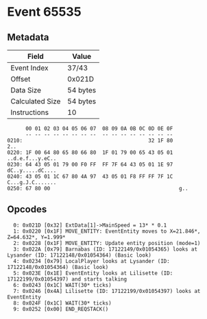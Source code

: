 # Event 65535

## Metadata

| Field           | Value    |
|-----------------|----------|
| Event Index     | 37/43    |
| Offset          | 0x021D   |
| Data Size       | 54 bytes |
| Calculated Size | 54 bytes |
| Instructions    | 10       |

```
      00 01 02 03 04 05 06 07  08 09 0A 0B 0C 0D 0E 0F
      -- -- -- -- -- -- -- --  -- -- -- -- -- -- -- --
0210:                                         32 1F 80               2..
0220: 1F 00 64 80 65 80 66 80  1F 01 79 00 65 43 05 01  ..d.e.f...y.eC..
0230: 64 43 05 01 79 00 F0 FF  FF 7F 64 43 05 01 1E 97  dC..y.....dC....
0240: 43 05 01 1C 67 80 4A 97  43 05 01 F8 FF FF 7F 1C  C...g.J.C.......
0250: 67 80 00                                          g..             
```

## Opcodes

```
  0: 0x021D [0x32] ExtData[1]->MainSpeed = 13* * 0.1
  1: 0x0220 [0x1F] MOVE_ENTITY: EventEntity moves to X=21.846*, Z=64.632*, Y=1.999*
  2: 0x0228 [0x1F] MOVE_ENTITY: Update entity position (mode=1)
  3: 0x022A [0x79] Barnabas (ID: 17122149/0x01054365) looks at Lysander (ID: 17122148/0x01054364) (Basic look)
  4: 0x0234 [0x79] LocalPlayer looks at Lysander (ID: 17122148/0x01054364) (Basic look)
  5: 0x023E [0x1E] EventEntity looks at Lilisette (ID: 17122199/0x01054397) and starts talking
  6: 0x0243 [0x1C] WAIT(30* ticks)
  7: 0x0246 [0x4A] Lilisette (ID: 17122199/0x01054397) looks at EventEntity
  8: 0x024F [0x1C] WAIT(30* ticks)
  9: 0x0252 [0x00] END_REQSTACK()
```
